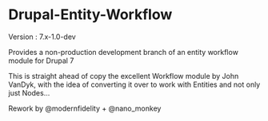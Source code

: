 ﻿Drupal-Entity-Workflow
======================

Version : 7.x-1.0-dev

Provides a non-production development branch of an entity workflow module for Drupal 7

This is straight ahead of copy the excellent Workflow module by John VanDyk, with the idea of converting it over to work with Entities and not only just Nodes...

Rework by @modernfidelity + @nano_monkey